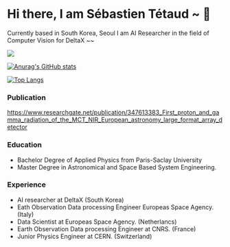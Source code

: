 # Hi there, I am Sébastien Tétaud  ~ 👋

Currently based in South Korea, Seoul I am AI Researcher in the field of Computer Vision for DeltaX ~~

![](https://visitor-badge.glitch.me/badge?page_id=tetaud-sebastien)

[![Anurag's GitHub stats](https://github-readme-stats.vercel.app/api?username=tetaud-sebastien)](https://github.com/tetaud-sebastien/github-readme-stats)

[![Top Langs](https://github-readme-stats.vercel.app/api/top-langs/?username=tetaud-sebastien&layout=compact)](https://github.com/tetaud-sebastien/github-readme-stats)

### Publication 

https://www.researchgate.net/publication/347613383_First_proton_and_gamma_radiation_of_the_MCT_NIR_European_astronomy_large_format_array_detector

### Education 
 - Bachelor Degree of Applied Physics from Paris-Saclay University
 - Master Degree in Astronomical and Space Based System Engineering.

### Experience
- AI researcher at DeltaX (South Korea)
- Eath Observation Data processing Engineer Europeas Space Agency. (Italy)
- Data Scientist at Europeas Space Agency. (Netherlancs)
- Earth Observation Data processing Engineer at CNRS. (France)
- Junior Physics Engineer at CERN.  (Switzerland)
  

